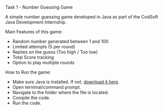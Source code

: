 Task 1 - Number Guessing Game

A simple number guessing game developed in Java as part of the CodSoft Java Development Internship.

Main Features of this game: 
- Random number generated between 1 and 100
- Limited attempts (5 per round)
- Replies on the guess (Too high / Too low)
- Total Score tracking
- Option to play multiple rounds

How to Run the game: 
- Make sure Java is installed. If not, [download it here](https://www.oracle.com/java/technologies/javase-downloads.html).
- Open terminal/command prompt.
- Navigate to the folder where the file is located.
-  Compile the code.
-  Run the code.
